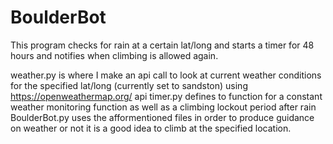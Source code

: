# BoulderBot
This program checks for rain at a certain lat/long and starts a timer for 48 hours and notifies when climbing is allowed again.

weather.py is where I make an api call to look at current weather conditions for the specified lat/long (currently set to sandston) using https://openweathermap.org/ api
timer.py defines to function for a constant weather monitoring function as well as a climbing lockout period after rain
BoulderBot.py uses the afformentioned files in order to produce guidance on weather or not it is a good idea to climb at the specified location.
